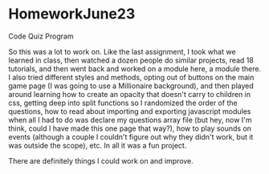 # HomeworkJune23

Code Quiz Program

So this was a lot to work on.  Like the last assignment, I took what we learned in class, then watched a dozen people do similar projects, read 18 tutorials, and then went back and worked on a module here, a module there.  I also tried different styles and methods, opting out of buttons on the main game page (I was going to use a Millionaire background), and then played around learning how to create an opacity that doesn't carry to children in css, getting deep into split functions so I randomized the order of the questions, how to read about importing and exporting javascript modules when all I had to do was declare my questions array file (but hey, now I'm think, could I have made this one page that way?), how to play sounds on events (although a couple I couldn't figure out why they didn't work, but it was outside the scope), etc.  In all it was a fun project.

There are definitely things I could work on and improve.  

